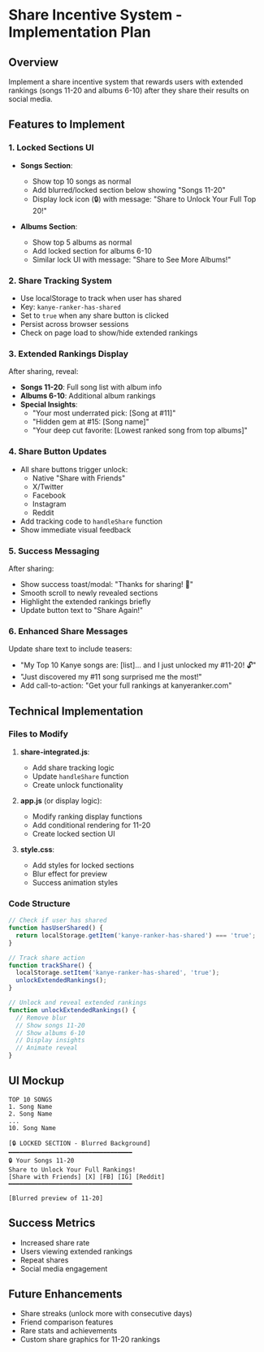 # Share Incentive System - Implementation Plan

## Overview
Implement a share incentive system that rewards users with extended rankings (songs 11-20 and albums 6-10) after they share their results on social media.

## Features to Implement

### 1. Locked Sections UI
- **Songs Section**: 
  - Show top 10 songs as normal
  - Add blurred/locked section below showing "Songs 11-20"
  - Display lock icon (🔒) with message: "Share to Unlock Your Full Top 20!"
  
- **Albums Section**:
  - Show top 5 albums as normal  
  - Add locked section for albums 6-10
  - Similar lock UI with message: "Share to See More Albums!"

### 2. Share Tracking System
- Use localStorage to track when user has shared
- Key: `kanye-ranker-has-shared`
- Set to `true` when any share button is clicked
- Persist across browser sessions
- Check on page load to show/hide extended rankings

### 3. Extended Rankings Display
After sharing, reveal:
- **Songs 11-20**: Full song list with album info
- **Albums 6-10**: Additional album rankings
- **Special Insights**:
  - "Your most underrated pick: [Song at #11]"
  - "Hidden gem at #15: [Song name]"
  - "Your deep cut favorite: [Lowest ranked song from top albums]"

### 4. Share Button Updates
- All share buttons trigger unlock:
  - Native "Share with Friends" 
  - X/Twitter
  - Facebook
  - Instagram
  - Reddit
- Add tracking code to `handleShare` function
- Show immediate visual feedback

### 5. Success Messaging
After sharing:
- Show success toast/modal: "Thanks for sharing! 🎉"
- Smooth scroll to newly revealed sections
- Highlight the extended rankings briefly
- Update button text to "Share Again!" 

### 6. Enhanced Share Messages
Update share text to include teasers:
- "My Top 10 Kanye songs are: [list]... and I just unlocked my #11-20! 🔓"
- "Just discovered my #11 song surprised me the most!"
- Add call-to-action: "Get your full rankings at kanyeranker.com"

## Technical Implementation

### Files to Modify
1. **share-integrated.js**:
   - Add share tracking logic
   - Update `handleShare` function
   - Create unlock functionality

2. **app.js** (or display logic):
   - Modify ranking display functions
   - Add conditional rendering for 11-20
   - Create locked section UI

3. **style.css**:
   - Add styles for locked sections
   - Blur effect for preview
   - Success animation styles

### Code Structure
```javascript
// Check if user has shared
function hasUserShared() {
  return localStorage.getItem('kanye-ranker-has-shared') === 'true';
}

// Track share action
function trackShare() {
  localStorage.setItem('kanye-ranker-has-shared', 'true');
  unlockExtendedRankings();
}

// Unlock and reveal extended rankings
function unlockExtendedRankings() {
  // Remove blur
  // Show songs 11-20
  // Show albums 6-10
  // Display insights
  // Animate reveal
}
```

## UI Mockup

```
TOP 10 SONGS
1. Song Name
2. Song Name
...
10. Song Name

[🔒 LOCKED SECTION - Blurred Background]
━━━━━━━━━━━━━━━━━━━━━━━━━━━━━━━━━━
🔒 Your Songs 11-20
Share to Unlock Your Full Rankings!
[Share with Friends] [X] [FB] [IG] [Reddit]
━━━━━━━━━━━━━━━━━━━━━━━━━━━━━━━━━━

[Blurred preview of 11-20]
```

## Success Metrics
- Increased share rate
- Users viewing extended rankings
- Repeat shares
- Social media engagement

## Future Enhancements
- Share streaks (unlock more with consecutive days)
- Friend comparison features
- Rare stats and achievements
- Custom share graphics for 11-20 rankings